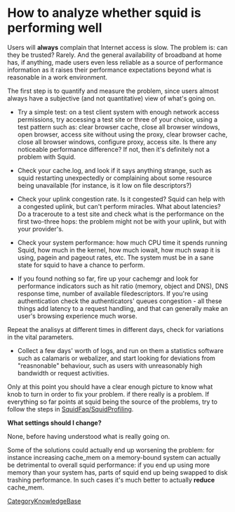 # How to analyze whether squid is performing well

Users will **always** complain that Internet access is slow. The problem
is: can they be trusted? Rarely. And the general availability of
broadband at home has, if anything, made users even less reliable as a
source of performance information as it raises their performance
expectations beyond what is reasonable in a work environment.

The first step is to quantify and measure the problem, since users
almost always have a subjective (and not quantitative) view of what's
going on.

  - Try a simple test: on a test client system with enough network
    access permissions, try accessing a test site or three of your
    choice, using a test pattern such as: clear browser cache, close all
    browser windows, open browser, access site without using the proxy,
    clear browser cache, close all browser windows, configure proxy,
    access site. Is there any noticeable performance difference? If not,
    then it's definitely not a problem with Squid.

  - Check your cache.log, and look if it says anything strange, such as
    squid restarting unexpectedly or complaining about some resource
    being unavailable (for instance, is it low on file descriptors?)

  - Check your uplink congestion rate. Is it congested? Squid can help
    with a congested uplink, but can't perform miracles. What about
    latencies? Do a traceroute to a test site and check what is the
    performance on the first two-three hops: the problem might not be
    with your uplink, but with your provider's.

  - Check your system performance: how much CPU time it spends running
    Squid, how much in the kernel, how much iowait, how much swap it is
    using, pagein and pageout rates, etc. The system must be in a sane
    state for squid to have a chance to perform.

  - If you found nothing so far, fire up your cachemgr and look for
    performance indicators such as hit ratio (memory, object and DNS),
    DNS response time, number of available filedescriptors. If you're
    using authentication check the authenticators' queues congestion -
    all these things add latency to a request handling, and that can
    generally make an user's browsing experience much worse.

Repeat the analisys at different times in different days, check for
variations in the vital parameters.

  - Collect a few days' worth of logs, and run on them a statistics
    software such as calamaris or webalizer, and start looking for
    deviations from "reasnonable" behaviour, such as users with
    unreasonably high bandwidth or request activities.

Only at this point you should have a clear enough picture to know what
knob to turn in order to fix your problem. if there really is a problem.
If everything so far points at squid being the source of the problems,
try to follow the steps in
[SquidFaq/SquidProfiling](https://wiki.squid-cache.org/action/show/KnowledgeBase/PerformanceAnalysis/SquidFaq/SquidProfiling#).

**What settings should I change?**

None, before having understood what is really going on.

Some of the solutions could actually end up worsening the problem: for
instance increasing cache\_mem on a memory-bound system can actually be
detrimental to overall squid performance: if you end up using more
memory than your system has, parts of squid end up being swapped to disk
trashing performance. In such cases it's much better to actually
**reduce** cache\_mem.

[CategoryKnowledgeBase](https://wiki.squid-cache.org/action/show/KnowledgeBase/PerformanceAnalysis/CategoryKnowledgeBase#)
